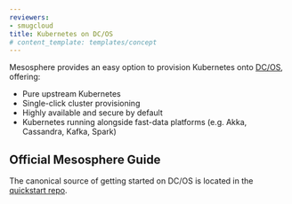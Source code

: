 ```yaml
---
reviewers:
- smugcloud
title: Kubernetes on DC/OS
# content_template: templates/concept
---
```


<!-- overview -->

Mesosphere provides an easy option to provision Kubernetes onto [DC/OS](https://mesosphere.com/product/), offering:

* Pure upstream Kubernetes
* Single-click cluster provisioning
* Highly available and secure by default
* Kubernetes running alongside fast-data platforms (e.g. Akka, Cassandra, Kafka, Spark)



<!-- body -->

## Official Mesosphere Guide

The canonical source of getting started on DC/OS is located in the [quickstart repo](https://github.com/mesosphere/dcos-kubernetes-quickstart).


